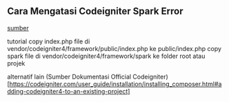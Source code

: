 ## Cara Mengatasi Codeigniter Spark Error
[sumber](https://forum.codeigniter.com/printthread.php?tid=82087)

tutorial
copy index.php file di vendor/codeigniter4/framework/public/index.php ke public/index.php
copy spark file di vendor/codeigniter4/framework/spark ke folder root atau projek

alternatif lain 
(Sumber Dokumentasi Official Codeigniter)[https://codeigniter.com/user_guide/installation/installing_composer.html#adding-codeigniter4-to-an-existing-project]